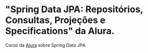 # "Spring Data JPA: Repositórios, Consultas, Projeções e Specifications" da Alura.

Curso da [Alura](https://cursos.alura.com.br/course/spring-data-jpa) sobre Spring Data JPA.